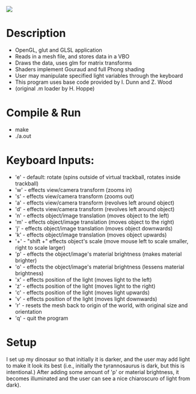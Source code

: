<a target="_blank" href="http://minus.com/i/leVl8ih9FN2C"><img src="http://i.minus.com/jleVl8ih9FN2C.png" border="0"/></a>

# Description

 * OpenGL, glut and GLSL application
 * Reads in a mesh file, and stores data in a VBO
 * Draws the data, uses glm for matrix transforms
 * Shaders implement Gouraud and full Phong shading
 * User may manipulate specified light variables through the keyboard
 * This program uses base code provided by I. Dunn and Z. Wood  
 * (original .m loader by H. Hoppe)

# Compile & Run

 * make
 * ./a.out

 # Keyboard Inputs:
 * 'e' - default: rotate (spins outside of virtual trackball, rotates inside trackball)
 * 'w' - effects view/camera transform (zooms in)
 * 's' - effects view/camera transform (zooms out)
 * 'a' - effects view/camera transform (revolves left around object)
 * 'd' - effects view/camera transform (revolves left around object)
 * 'n' - effects object/image translation (moves object to the left)
 * 'm' - effects object/image translation (moves object to the right)
 * 'j' - effects object/image translation (moves object downwards)
 * 'k' - effects object/image translation (moves object upwards)
 * '+' - "shift +" effects object's scale (move mouse left to scale smaller, right to scale larger)
 * 'p' - effects the object/image's material brightness (makes material brighter)
 * 'o' - effects the object/image's material brightness (lessens material brightness)
 * 'x' - effects position of the light (moves light to the left)
 * 'z' - effects position of the light (moves light to the right)
 * 'c' - effects position of the light (moves light upwards)
 * 'v' - effects position of the light (moves light downwards)
 * 'r' - resets the mesh back to origin of the world, with original size and orientation
 * 'q' - quit the program

# Setup
I set up my dinosaur so that initially it is darker, and the user may add light to make it look
its best (i.e., initially the tyrannosaurus is dark, but this is intentional.)
After adding some amount of 'p' or material brightness, it becomes illuminated and the user can see 
a nice chiaroscuro of light from dark).
 
